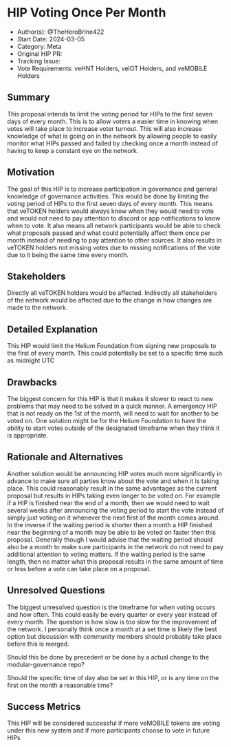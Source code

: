 # HIP Voting Once Per Month

- Author(s): @TheHeroBrine422
- Start Date: 2024-03-05
- Category: Meta
- Original HIP PR: <!-- leave this empty; maintainer will fill in ID of this pull request -->
- Tracking Issue: <!-- leave this empty; maintainer will create a discussion issue -->
- Vote Requirements: veHNT Holders, veIOT Holders, and veMOBILE Holders

## Summary

This proposal intends to limit the voting period for HIPs to the first seven days of every month.  This is to allow voters a easier time in knowing when votes will take place to increase voter turnout. This will also increase knowledge of what is going on in the network by allowing people to easily monitor what HIPs passed and failed by checking once a month instead of having to keep a constant eye on the network.

## Motivation

The goal of this HIP is to increase participation in governance and general knowledge of governance activities. This would be done by limiting the voting period of HIPs to the first seven days of every month. This means that veTOKEN holders would always know when they would need to vote and would not need to pay attention to discord or app notifications to know when to vote. It also means all network participants would be able to check what proposals passed and what could potentially affect them once per month instead of needing to pay attention to other sources. It also results in veTOKEN holders not missing votes due to missing notifications of the vote due to it being the same time every month.

## Stakeholders

Directly all veTOKEN holders would be affected. Indirectly all stakeholders of the network would be affected due to the change in how changes are made to the network.

## Detailed Explanation

This HIP would limit the Helium Foundation from signing new proposals to the first of every month. This could potentially be set to a specific time such as midnight UTC

## Drawbacks

The biggest concern for this HIP is that it makes it slower to react to new problems that may need to be solved in a quick manner. A emergency HIP that is not ready on the 1st of the month, will need to wait for another to be voted on. One solution might be for the Helium Foundation to have the ability to start votes outside of the designated timeframe when they think it is appropriate.

## Rationale and Alternatives

Another solution would be announcing HIP votes much more significantly in advance to make sure all parties know about the vote and when it is taking place. This could reasonably result in the same advantages as the current proposal but results in HIPs taking even longer to be voted on. For example if a HIP is finished near the end of a month, then we would need to wait several weeks after announcing the voting period to start the vote instead of simply just voting on it whenever the next first of the month comes around. In the inverse if the waiting period is shorter then a month a HIP finished near the beginning of a month may be able to be voted on faster then this proposal. Generally though I would advise that the waiting period should also be a month to make sure participants in the network do not need to pay additional attention to voting matters. If the waiting period is the same length, then no matter what this proposal results in the same amount of time or less before a vote can take place on a proposal.

## Unresolved Questions

The biggest unresolved question is the timeframe for when voting occurs and how often. This could easily be every quarter or every year instead of every month. The question is how slow is too slow for the improvement of the network. I personally think once a month at a set time is likely the best option but discussion with community members should probably take place before this is merged.

Should this be done by precedent or be done by a actual change to the modular-governance repo?

Should the specific time of day also be set in this HIP, or is any time on the first on the month a reasonable time?

## Success Metrics

This HIP will be considered successful if more veMOBILE tokens are voting under this new system and if more participants choose to vote in future HIPs
